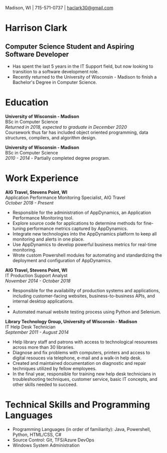 Madison, WI | 715-571-0737 | haclark30@gmail.com
# Harrison Clark
## Computer Science Student and Aspiring Software Developer
- Has spent the last 5 years in the IT Support field, but now looking to transition to a software development role.
- Recently returned to the University of Wisconsin - Madison to finish a Bachelor's Degree in Computer Science.

# Education
**University of Wisconsin - Madison**  
BSc in Computer Science  
*Returned in 2018, expected to graduate in December 2020*  
Coursework thus far has included object oriented programming, data structures, compilers, and algorithm design.

**University of Wisconsin - Madison**  
BSc in Computer Science  
*2010 - 2014* - Partially completed degree program.

# Work Experience

**AIG Travel, Stevens Point, WI**  
Application Performance Monitoring Specialist, AIG Travel  
*October 2018 - Present*
- Responsible for the administration of AppDynamics, an Application Performance Monitoring tool.
- Explore source code for applications to determine methods for fine-tuning performance metrics captured by AppDynamics.
- Integrate new technologies into the AppDynamics platform to keep all monitoring and alerts in one place.
- Use AppDynamics to develop powerful business metrics for real-time monitoring.
- Wrote custom Powershell modules for automating and standardizing the deployment and configuration of AppDynamics.

**AIG Travel, Stevens Point, WI**  
IT Production Support Analyst  
*November 2014 - October 2018*

- Responsible for the availability of production systems and applications, including customer-facing websites, business-to-business APIs, and internal desktop applications.
- 
- Automated manual website testing process using Python and Selenium.

**Library Technology Group, University of Wisconsin - Madison**  
IT Help Desk Technician  
*September 2011 - August 2014*
- Help library staff and patrons with access to technological resoureses across more than 30 libraries.
- Diagnose and fix problems with computers, printers and access to digital resouces via telephone, e-mail and a walk-in help desk.
- Created and maintained documentation on diagnostic and repair techniques utilized by fellow employees.
- In the final year, responsible for training new help desk technicians in troubleshooting techniques, customer service, basic IT concepts, and other skills needed to succeed.

# Technical Skills and Programming Languages
- Programming Languages (in order of familiarity): Java, Powershell, Python, HTML/CSS, C#
- Source Control: Git, TFS/Azure DevOps
- Windows System Administration
